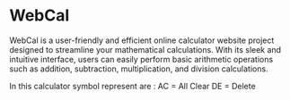 # WebCal

WebCal is a user-friendly and efficient online calculator website project designed to streamline your mathematical calculations. With its sleek and intuitive interface, users can easily perform basic arithmetic operations such as addition, subtraction, multiplication, and division calculations. 

In this calculator symbol represent are :
                              AC = All Clear
                              DE = Delete
